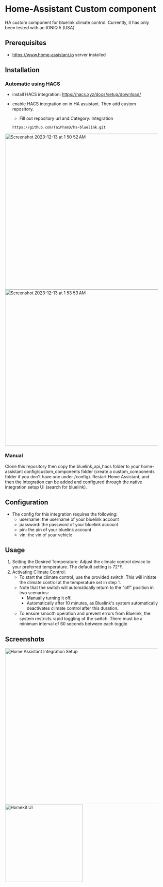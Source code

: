 # Home-Assistant Custom component  
HA custom component for bluelink climate control. Currently, it has only been tested with an IONIQ 5 (USA). 

## Prerequisites
- https://www.home-assistant.io server installed

## Installation

### Automatic using HACS
- install HACS integration: https://hacs.xyz/docs/setup/download/
- enable HACS integration on in HA assistant. Then add custom repository.
   - Fill out repository url and Category: Integration

   ```
   https://github.com/TaiPhamD/ha-bluelink.git
   ``` 

<img width="512" alt="Screenshot 2023-12-13 at 1 50 52 AM" src="https://github.com/TaiPhamD/ha-bluelink/assets/10516699/d736b350-81f1-4629-a687-c28f75320103">
<img width="512" alt="Screenshot 2023-12-13 at 1 53 53 AM" src="https://github.com/TaiPhamD/ha-bluelink/assets/10516699/e6cfef44-a522-4ae2-b622-0767453dda91">


### Manual

Clone this repository then copy the bluelink_api_hacs folder to your home-assistant config/custom_components folder (create a custom_components folder if you don't have one under /config). Restart Home Assistant, and then the integration can be added and configured through the native integration setup UI (search for bluelink).

## Configuration
- The config for this integration requires the following:
    - username: the username of your bluelink account
    - password: the password of your bluelink account
    - pin: the pin of your bluelink account
    - vin: the vin of your vehicle

## Usage

1. Setting the Desired Temperature: Adjust the climate control device to your preferred temperature. The default setting is 72°F.
2. Activating Climate Control:
   - To start the climate control, use the provided switch. This will initiate the climate control at the temperature set in step 1.
   - Note that the switch will automatically return to the "off" position in two scenarios:
       - Manually turning it off.
       - Automatically after 10 minutes, as Bluelink's system automatically deactivates climate control after this duration.
   - To ensure smooth operation and prevent errors from Bluelink, the system restricts rapid toggling of the switch. There must be a minimum interval of 60 seconds between each toggle.

## Screenshots


<img width="512" alt="Home Assistant Integration Setup" src="https://github.com/TaiPhamD/ha-bluelink/assets/10516699/800594f7-6269-4460-b287-952196558c12">



<img width="256" alt="Homekit UI" src="https://github.com/TaiPhamD/ha-bluelink/assets/10516699/5ffca264-9709-4fec-806f-30829abc3b6a">
